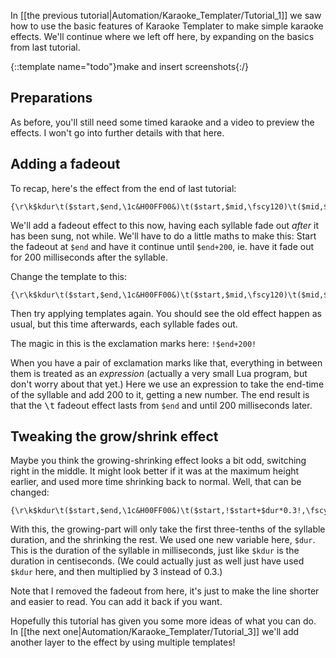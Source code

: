 In [[the previous tutorial|Automation/Karaoke_Templater/Tutorial_1]] we saw how to use the basic features of Karaoke Templater to make simple karaoke effects. We'll continue where we left off here, by expanding on the basics from last tutorial.

{::template name="todo"}make and insert screenshots{:/}


## Preparations  ##

As before, you'll still need some timed karaoke and a video to preview the effects. I won't go into further details with that here.


## Adding a fadeout  ##

To recap, here's the effect from the end of last tutorial:

    {\r\k$kdur\t($start,$end,\1c&H00FF00&)\t($start,$mid,\fscy120)\t($mid,$end,\fscy100)}

We'll add a fadeout effect to this now, having each syllable fade out _after_ it has been sung, not while. We'll have to do a little maths to make this: Start the fadeout at `$end` and have it continue until `$end+200`, ie. have it fade out for 200 milliseconds after the syllable.

Change the template to this:

    {\r\k$kdur\t($start,$end,\1c&H00FF00&)\t($start,$mid,\fscy120)\t($mid,$end,\fscy100)\t($end,!$end+200!,\alpha&HFF&)}

Then try applying templates again. You should see the old effect happen as usual, but this time afterwards, each syllable fades out.

The magic in this is the exclamation marks here: `!$end+200!`

When you have a pair of exclamation marks like that, everything in between them is treated as an _expression_ (actually a very small Lua program, but don't worry about that yet.) Here we use an expression to take the end-time of the syllable and add 200 to it, getting a new number. The end result is that the <tt>\t</tt> fadeout effect lasts from `$end` and until 200 milliseconds later.


## Tweaking the grow/shrink effect  ##

Maybe you think the growing-shrinking effect looks a bit odd, switching right in the middle. It might look better if it was at the maximum height earlier, and used more time shrinking back to normal. Well, that can be changed:

    {\r\k$kdur\t($start,$end,\1c&H00FF00&)\t($start,!$start+$dur*0.3!,\fscy120)\t(!$start+$dur*0.3!,$end,\fscy100)}

With this, the growing-part will only take the first three-tenths of the syllable duration, and the shrinking the rest. We used one new variable here, `$dur`. This is the duration of the syllable in milliseconds, just like `$kdur` is the duration in centiseconds. (We could actually just as well just have used `$kdur` here, and then multiplied by 3 instead of 0.3.)

Note that I removed the fadeout from here, it's just to make the line shorter and easier to read. You can add it back if you want.

Hopefully this tutorial has given you some more ideas of what you can do. In [[the next one|Automation/Karaoke_Templater/Tutorial_3]] we'll add another layer to the effect by using multiple templates!

